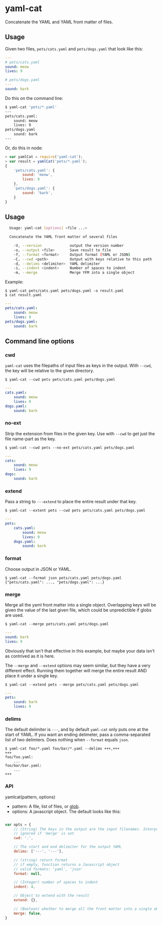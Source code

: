 # yaml-cat

Concatenate the YAML and YAML front matter of files.

## Usage

Given two files, `pets/cats.yaml` and `pets/dogs.yaml` that look like this:

````yaml
---
# pets/cats.yaml
sound: meow
lives: 9
````

````yaml
# pets/dogs.yaml
---
sound: bark
````

Do this on the command line:

````bash
$ yaml-cat 'pets/*.yaml'
---
pets/cats.yaml:
    sound: meow
    lives: 9
pets/dogs.yaml
    sound: bark
---
````

Or, do this in node:

````javascript
> var yamlCat = require('yaml-cat');
> var result = yamlCat('pets/*.yaml');
{
    'pets/cats.yaml': {
        sound: 'meow',
        lives: 9
    },
    'pets/dogs.yaml': {
        sound: 'bark',
    }
}
````

## Usage

````bash
  Usage: yaml-cat [options] <file ...>

  Concatenate the YAML front matter of several files

    -V, --version             output the version number
    -o, --output <file>       Save result to file
    -f, --format <format>     Output format (YAML or JSON)
    -C, --cwd <path>          Output with keys relative to this path
    -d, --delims <delimiter>  YAML delimiter
    -i, --indent <indent>     Number of spaces to indent
    -m, --merge               Merge YFM into a single object
````

Example:
````
$ yaml-cat pets/cats.yaml pets/dogs.yaml -o result.yaml
$ cat result.yaml
````
````yaml
---
pets/cats.yaml:
    sound: meow
    lives: 9
pets/dogs.yaml:
    sound: bark
````

## Command line options

### cwd
`yaml-cat` uses the filepaths of input files as keys in the output. With `--cwd`, the key will be relative to the given directory.
````
$ yaml-cat --cwd pets pets/cats.yaml pets/dogs.yaml
````
````yaml
---
cats.yaml:
    sound: meow
    lives: 9
dogs.yaml:
    sound: bark
````

### no-ext

Strip the extension from files in the given key. Use with `--cwd` to get just the file name-part as the key.

````
$ yaml-cat --cwd pets --no-ext pets/cats.yaml pets/dogs.yaml
````
````yaml
---
cats:
    sound: meow
    lives: 9
dogs:
    sound: bark
````

### extend
Pass a string to `---extend` to place the entire result under that key.
````
$ yaml-cat --extent pets --cwd pets pets/cats.yaml pets/dogs.yaml
````
````yaml
---
pets:
    cats.yaml:
        sound: meow
        lives: 9
    dogs.yaml:
        sound: bark
````

### format
Choose output in JSON or YAML.
````
$ yaml-cat --format json pets/cats.yaml pets/dogs.yaml
{"pets/cats.yaml": ..., "pets/dogs.yaml": ...}
````

### merge
Merge all the yaml front matter into a single object. Overlapping keys will be given the value of the last given file, which could be unpredictible if globs are used.
````
$ yaml-cat --merge pets/cats.yaml pets/dogs.yaml
````
````yaml
---
sound: bark
lives: 9
````

Obviously that isn't that effective in this example, but maybe your data isn't as contrived as it is here.

The `--merge` and `--extend` options may seem similar, but they have a very different effect. Running them together will merge the entire result AND place it under a single key.
````
$ yaml-cat --extend pets --merge pets/cats.yaml pets/dogs.yaml
````
````yaml
---
pets:
    sound: bark
    lives: 9
````

### delims

The default delimiter is `---`, and by default `yaml-cat` only puts one at the start of YAML. If you want an ending delimeter, pass a comma-separated list of two delimters. Does nothing when `--format` equals `json`.
````
$ yaml-cat foo/*.yaml foo/bar/*.yaml --delims +++,+++
+++
foo/foo.yaml:
    ...
foo/bar/bar.yaml:
    ...
+++
````

### API

yamlcat(pattern, options)

* pattern: A file, list of files, or [glob](https://www.npmjs.com/package/glob).
* options: A javascript object. The default looks like this:

````javascript

var opts = {
    // (String) The keys in the output are the input filenames. Interpret them relative to this
    // ignored if 'merge' is set
    cwd: '.',

    // The start and end delimiter for the output YAML
    delims: ['---', '---'],

    // (string) return format
    // if empty, function returns a Javascript object
    // valid formats: 'yaml', 'json'
    format: null,

    // (Integer) number of spaces to indent
    indent: 4,

    // Object to extend with the result
    extend: {},

    // (Boolean) whether to merge all the front matter into a single object
    merge: false,
}
````
